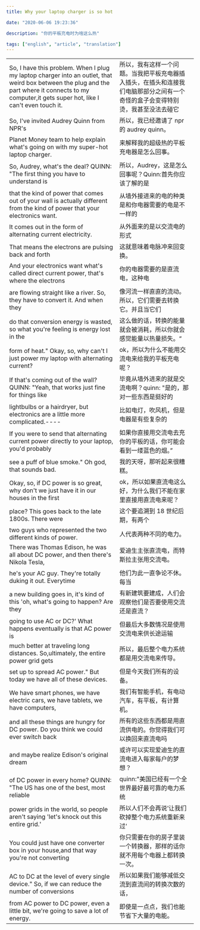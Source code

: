 ```yaml
---
title: Why your laptop charger is so hot

date: "2020-06-06 19:23:36"

description: "你的平板充电时为啥这么热"

tags: ["english", "article", "translation"]
---
```


|                                                                                                                                                                                                     |                                                                                                                                |
| --------------------------------------------------------------------------------------------------------------------------------------------------------------------------------------------------- | ------------------------------------------------------------------------------------------------------------------------------ |
| So, I have this problem. When I plug my laptop charger into an outlet, that weird box between the plug and the part where it connects to my computer,it gets super hot, like I can't even touch it. | 所以，我有这样一个问题。当我把平板充电器插入插头，在插头和连接我们电脑那部分之间有一个奇怪的盒子会变得特别烫，我甚至没法去碰它 |
| So, I've invited Audrey Quinn from NPR's                                                                                                                                                            | 所以，我已经邀请了 npr 的 audrey quinn。                                                                                       |
| Planet Money team to help explain what's going on with my super-hot laptop charger.                                                                                                                 | 来解释我的超级热的平板充电器是怎么回事。                                                                                       |
| So, Audrey, what's the deal? QUINN: "The first thing you have to understand is                                                                                                                      | 所以，Audrey，这是怎么回事呢？Quinn:首先你应该了解的是                                                                         |
| that the kind of power that comes out of your wall is actually different from the kind of power that your electronics want.                                                                         | 从墙外接进来的电的种类是和你电器需要的电是不一样的                                                                             |
| It comes out in the form of alternating current electricity.                                                                                                                                        | 从外面来的是以交流电的形式                                                                                                     |
| That means the electrons are pulsing back and forth                                                                                                                                                 | 这就意味着电脉冲来回变换。                                                                                                     |
| And your electronics want what's called direct current power, that's where the electrons                                                                                                            | 你的电器需要的是直流电，这种电                                                                                                 |
| are flowing straight like a river. So, they have to convert it. And when they                                                                                                                       | 像河流一样直直的流动。所以，它们需要去转换它。并且当它们                                                                       |
| do that conversion energy is wasted, so what you're feeling is energy lost in the                                                                                                                   | 这么做的话，转换的能量就会被消耗，所以你就会感觉能量以热量损失。“                                                              |
| form of heat." Okay, so, why can't I just power my laptop with alternating current?                                                                                                                 | ok，所以为什么不能用交流电来给我的平板充电呢？                                                                                 |
| If that's coming out of the wall? QUINN: "Yeah, that works just fine for things like                                                                                                                | 毕竟从墙外进来的就是交流电啊？quinn: "是的，那对一些东西是挺好的                                                               |
| lightbulbs or a hairdryer, but electronics are a little more complicated.----                                                                                                                       | 比如电灯，吹风机，但是电器是有些复杂的                                                                                         |
| If you were to send that alternating current power directly to your laptop, you'd probably                                                                                                          | 如果你直接用交流电去充你的平板的话，你可能会看到一缕蓝色的烟。”                                                                |
| see a puff of blue smoke." Oh god, that sounds bad.                                                                                                                                                 | 我的天呀，那听起来很糟糕。                                                                                                     |
| Okay, so, if DC power is so great, why don't we just have it in our houses in the first                                                                                                             | ok，所以如果直流电这么好，为什么我们不能在家里直接用直流电来呢？                                                               |
| place? This goes back to the late 1800s. There were                                                                                                                                                 | 这个要追溯到 18 世纪后期，有两个                                                                                               |
| two guys who represented the two different kinds of power.                                                                                                                                          | 人代表两种不同的电力。                                                                                                         |
| There was Thomas Edison, he was all about DC power, and then there's Nikola Tesla,                                                                                                                  | 爱迪生主张直流电，而特斯拉主张用交流电。                                                                                       |
| he's your AC guy. They're totally duking it out. Everytime                                                                                                                                          | 他们为此一直争论不休。每当                                                                                                     |
| a new building goes in, it's kind of this 'oh, what's going to happen? Are they                                                                                                                     | 有新建筑要建成，人们会观察他们是否要使用交流还是直流？                                                                         |
| going to use AC or DC?' What happens eventually is that AC power is                                                                                                                                 | 但最后大多数情况是使用交流电来供长途运输                                                                                       |
| much better at traveling long distances. So,ultimately, the entire power grid gets                                                                                                                  | 所以，最后整个电力系统都是用交流电来传导。                                                                                     |
| set up to spread AC power." But today we have all of these devices.                                                                                                                                 | 但是今天我们所有的设备。                                                                                                       |
| We have smart phones, we have electric cars, we have tablets, we have computers,                                                                                                                    | 我们有智能手机，有电动汽车，有平板，有计算机。                                                                                 |
| and all these things are hungry for DC power. Do you think we could ever switch back                                                                                                                | 所有的这些东西都是用直流供电的。你觉得我们可以换回来直流电吗                                                                   |
| and maybe realize Edison's original dream                                                                                                                                                           | 或许可以实现爱迪生的直流电进入每家每户的梦想？                                                                                 |
| of DC power in every home? QUINN: "The US has one of the best, most reliable                                                                                                                        | quinn:"美国已经有一个全世界最好最可靠的电力系统                                                                                |
| power grids in the world, so people aren't saying 'let's knock out this entire grid.'                                                                                                               | 所以人们不会再说’让我们砍掉整个电力系统重新来过‘                                                                               |
| You could just have one converter box in your house,and that way you're not converting                                                                                                              | 你只需要在你的房子里装一个转换器，那样的话你就不用每个电器上都转换一次。                                                       |
| AC to DC at the level of every single device." So, if we can reduce the number of conversions                                                                                                       | 所以如果我们能够减低交流到直流间的转换次数的话，                                                                               |
| from AC power to DC power, even a little bit, we're going to save a lot of energy.                                                                                                                  | 即使是一点点，我们也能节省下大量的电能。                                                                                       |
